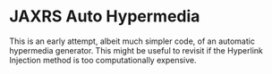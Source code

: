 # JAXRS Auto Hypermedia

This is an early attempt, albeit much simpler code, of an automatic hypermedia generator. This might be useful to revisit if the Hyperlink Injection method is too computationally expensive.
